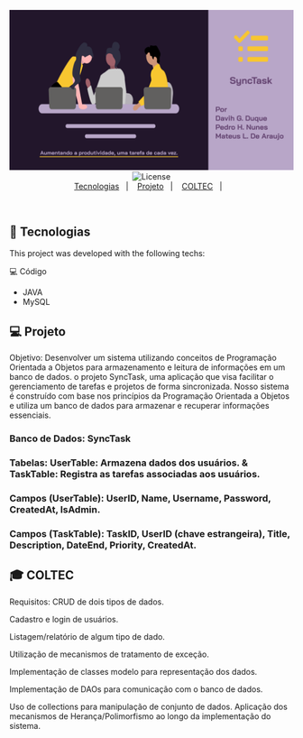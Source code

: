 <p align="center">
  <img src="./public/Capa.png" alt="Form page image" />
  <img alt="License" src="https://img.shields.io/static/v1?label=license&message=MIT&color=49AA26&labelColor=000000">
  
  <br>
  <a href="#-tecnologias">Tecnologias</a>&nbsp;&nbsp;&nbsp;|&nbsp;&nbsp;&nbsp;
  <a href="#-projeto">Projeto</a>&nbsp;&nbsp;&nbsp;|&nbsp;&nbsp;&nbsp;
  <a href="#-coltec">COLTEC</a>&nbsp;&nbsp;&nbsp;|&nbsp;&nbsp;&nbsp;
  
</p>

</br>

## 🚀 Tecnologias
This project was developed with the following techs:

💻 Código
- JAVA
- MySQL

## 💻 Projeto
Objetivo:
Desenvolver um sistema utilizando conceitos de Programação Orientada a Objetos para armazenamento e leitura de informações em um banco de dados.
o projeto SyncTask, uma aplicação que visa facilitar o gerenciamento de tarefas e projetos de forma sincronizada. Nosso sistema é construído com base nos princípios da Programação Orientada a Objetos e utiliza um banco de dados para armazenar e recuperar informações essenciais.

### Banco de Dados: SyncTask

### Tabelas: UserTable: Armazena dados dos usuários. & TaskTable: Registra as tarefas associadas aos usuários.

### Campos (UserTable): UserID, Name, Username, Password, CreatedAt, IsAdmin.
### Campos (TaskTable): TaskID, UserID (chave estrangeira), Title, Description, DateEnd, Priority, CreatedAt.

## 🎓 COLTEC
Requisitos:
CRUD de dois tipos de dados.

Cadastro e login de usuários.

Listagem/relatório de algum tipo de dado.

Utilização de mecanismos de tratamento de exceção.

Implementação de classes modelo para representação dos dados.

Implementação de DAOs para comunicação com o banco de dados.

Uso de collections para manipulação de conjunto de dados.
Aplicação dos mecanismos de Herança/Polimorfismo ao longo da implementação do sistema.
